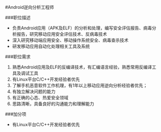 #Android逆向分析工程师

###职位描述
* 负责Android应用（APK及ELF）的分析和处理，编写安全评估报告、病毒分析报告，研究移动应用安全评估技术、反病毒技术
* 深入研究移动端应用安全、移动操作系统安全、病毒查杀技术
* 研发移动应用自动化处理相关工具及系统

###职位需求
1. 熟悉Android应用及ELF的反编译技术，有汇编语言经验，熟悉常用反编译工具及调试工具
2. 有Linux平台C/C++开发经验者优先
3. 了解手机恶意软件工作机理，有1年以上移动应用逆向分析经验者优先；
4. 有独立解决问题的能力
5. 有正确的心态、热爱安全领域
6. 思路清晰，具备良好的沟通能力和理解能力


###加分项
* 有Linux平台C/C++开发经验者优先


